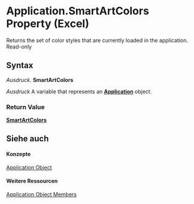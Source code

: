 
# Application.SmartArtColors Property (Excel)

Returns the set of color styles that are currently loaded in the application. Read-only


## Syntax

 _Ausdruck_. **SmartArtColors**

 _Ausdruck_ A variable that represents an **[Application](19b73597-5cf9-4f56-8227-b5211f657f6f.md)** object.


### Return Value

 **[SmartArtColors](http://msdn.microsoft.com/library/a1929517-b1fb-c6fe-b6db-03f7ef1ef894%28Office.15%29.aspx)**


## Siehe auch


#### Konzepte


[Application Object](19b73597-5cf9-4f56-8227-b5211f657f6f.md)
#### Weitere Ressourcen


[Application Object Members](http://msdn.microsoft.com/library/4cb9ca42-8d07-cc9c-2d80-4eb9a5921e1e%28Office.15%29.aspx)